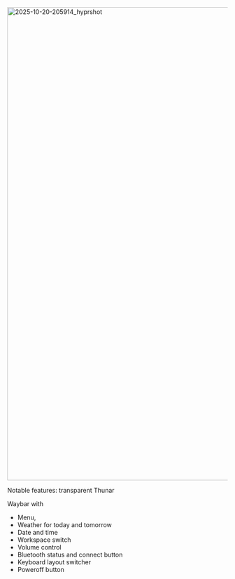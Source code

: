 <img width="1920" height="1080" alt="2025-10-20-205914_hyprshot" src="https://github.com/user-attachments/assets/c2e2266b-3865-44dc-87a8-df7a0b609c0c" />


Notable features:
transparent Thunar

Waybar with 
- Menu,
- Weather for today and tomorrow
- Date and time
- Workspace switch
- Volume control
- Bluetooth status and connect button
- Keyboard layout switcher
- Poweroff button

